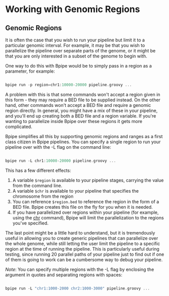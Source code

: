# Working with Genomic Regions

## Genomic Regions

It is often the case that you wish to run your pipeline but limit it to a particular genomic interval. For example, it may be that you wish to parallelize the pipeline over separate parts of the genome, or it might be that you are only interested in a subset of the genome to begin with.

One way to do this with Bpipe would be to simply pass in a region as a parameter, for example:
```groovy 

bpipe run -p region=chr1:10000-20000 pipeline.groovy ...
```

A problem with this is that some commands won't accept a region given in this form - they may require a BED file to be supplied instead. On the other hand, other commands won't accept a BED file and require a genomic region directly. In general, you might have a mix of these in your pipeline, and you'll end up creating both a BED file and a region variable. If you're wanting to parallelize inside Bpipe over these regions it gets more complicated.

Bpipe simplifies all this by supporting genomic regions and ranges as a first class citizen in Bpipe pipelines. You can specify a single region to run your pipeline over with the -L flag on the command line:
```groovy 

bpipe run -L chr1:10000-20000 pipeline.groovy ...
```

This has a few different effects:

1. A variable `$region` is available to your pipeline stages, carrying the value from the command line.
1. A variable `$chr` is available to your pipeline that specifies the chromosome from the region
1. You can reference `$region.bed` to reference the region in the form of a BED file. Bpipe creates this file on the fly for you when it is needed.
1. If you have parallelized over regions within your pipeline (for example, using the [chr](Language/Chr) command), Bpipe will limit the parallelization to the regions you've specified.

The last point might be a little hard to understand, but it is tremendously useful in allowing you to create generic pipelines that can parallelize over the whole genome, while still letting the user limit the pipeline to a specific region at the time of running the pipeline. This is particularly useful during testing, since running 20 parallel paths of your pipeline just to find out if one of them is going to work can be a cumbersome way to debug your pipeline.

*Note*: You can specify multiple regions with the -L flag by enclosing the argument in quotes and separating regions with spaces:
```groovy 

bpipe run -L "chr1:1000-2000 chr2:1000-3000" pipeline.groovy ...
```
